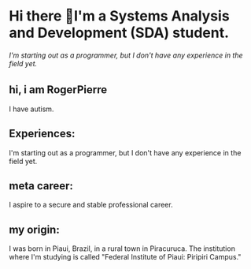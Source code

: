 ## <h1>Hi there 👋I'm a Systems Analysis and Development (SDA) student.</h1>
<h6>I'm starting out as a programmer, but I don't have any experience in the field yet. </h6>
<h2>hi, i am RogerPierre</h2>
I have autism. 
<h2>Experiences:</h2>
I'm starting out as a programmer, but I don't have any experience in the field yet.
<h2>meta career:</h2>
I aspire to a secure and stable professional career.
<h2>my origin:</h2>
I was born in Piaui, Brazil, in a rural town in Piracuruca.
The institution where I'm studying is called "Federal Institute of Piaui: Piripiri Campus."
<!--
**RogerPierre/RogerPierre** is a ✨ _special_ ✨ repository because its `README.md` (this file) appears on your GitHub profile.

Here are some ideas to get you started:

- 🔭 I’m currently working on ...
- 🌱 I’m currently learning ...
- 👯 I’m looking to collaborate on ...
- 🤔 I’m looking for help with ...
- 💬 Ask me about ...
- 📫 How to reach me: ...
- 😄 Pronouns: ...
- ⚡ Fun fact: ...
-->
